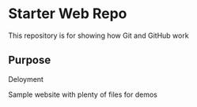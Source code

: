 # Starter Web Repo

This repository is for showing how Git and GitHub work

## Purpose

Deloyment

Sample website with plenty of files for demos